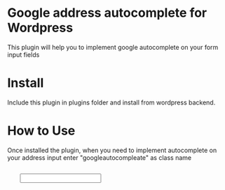 Google address autocomplete for Wordpress
==========================================
This plugin will help you to implement google autocomplete on your form input fields


Install
=======

Include this plugin in plugins folder and install from wordpress backend.


How to Use
==========
Once installed the plugin, when you need to implement autocomplete on your address input enter "googleautocompleate" as class name

<code>
    <input type="text" name"address" class"googleautocompleate" >
</code>
